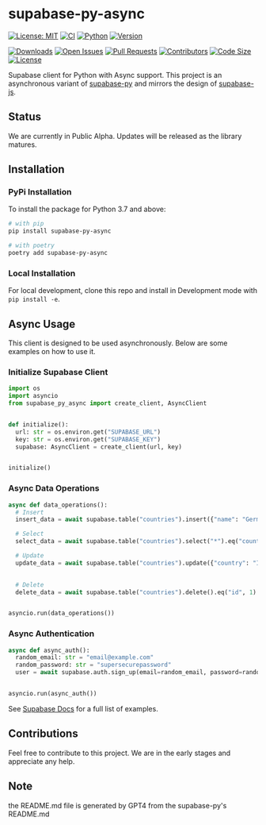 # supabase-py-async

[![License: MIT](https://img.shields.io/badge/License-MIT-green.svg?label=license)](https://opensource.org/licenses/MIT)
[![CI](https://github.com/Atticuszz/supabase-py-async/actions/workflows/ci.yml/badge.svg)](https://github.com/Atticuszz/supabase-py-async/actions/workflows/ci.yml)
[![Python](https://img.shields.io/pypi/pyversions/supabase-py-async)](https://pypi.org/project/supabase-py-async)
[![Version](https://img.shields.io/pypi/v/supabase-py-async?color=%2334D058)](https://pypi.org/project/supabase-py-async)

<!-- Add more badges as needed -->
[![Downloads](https://pepy.tech/badge/supabase-py-async)](https://pepy.tech/project/supabase-py-async)
[![Open Issues](https://img.shields.io/github/issues/Atticuszz/supabase-py-async)](https://github.com/Atticuszz/supabase-py-async/issues)
[![Pull Requests](https://img.shields.io/github/issues-pr/Atticuszz/supabase-py-async)](https://github.com/Atticuszz/supabase-py-async/pulls)
[![Contributors](https://img.shields.io/github/contributors/Atticuszz/supabase-py-async)](https://github.com/Atticuszz/supabase-py-async/graphs/contributors)
[![Code Size](https://img.shields.io/github/languages/code-size/Atticuszz/supabase-py-async)](https://github.com/Atticuszz/supabase-py-async)
[![License](https://img.shields.io/github/license/Atticuszz/supabase-py-async)](https://github.com/Atticuszz/supabase-py-async/blob/main/LICENSE)

Supabase client for Python with Async support. This project is an asynchronous variant
of [supabase-py](https://github.com/supabase-community/supabase-py) and mirrors the design
of [supabase-js](https://github.com/supabase/supabase-js/blob/master/README.md).

## Status

We are currently in Public Alpha. Updates will be released as the library matures.

## Installation

### PyPi Installation

To install the package for Python 3.7 and above:

```bash
# with pip
pip install supabase-py-async

# with poetry
poetry add supabase-py-async
```

### Local Installation

For local development, clone this repo and install in Development mode with `pip install -e`.

## Async Usage

This client is designed to be used asynchronously. Below are some examples on how to use it.

### Initialize Supabase Client

```python
import os
import asyncio
from supabase_py_async import create_client, AsyncClient


def initialize():
  url: str = os.environ.get("SUPABASE_URL")
  key: str = os.environ.get("SUPABASE_KEY")
  supabase: AsyncClient = create_client(url, key)


initialize()
```

### Async Data Operations

```python
async def data_operations():
  # Insert
  insert_data = await supabase.table("countries").insert({"name": "Germany"}).execute()

  # Select
  select_data = await supabase.table("countries").select("*").eq("country", "IL").execute()

  # Update
  update_data = await supabase.table("countries").update({"country": "Indonesia", "capital_city": "Jakarta"}).eq("id",
                                                                                                                 1).execute()

  # Delete
  delete_data = await supabase.table("countries").delete().eq("id", 1).execute()


asyncio.run(data_operations())
```

### Async Authentication

```python
async def async_auth():
  random_email: str = "email@example.com"
  random_password: str = "supersecurepassword"
  user = await supabase.auth.sign_up(email=random_email, password=random_password)


asyncio.run(async_auth())
```

<!-- Include more examples and documentation links -->

See [Supabase Docs](https://supabase.com/docs/guides/client-libraries) for a full list of examples.

## Contributions

Feel free to contribute to this project. We are in the early stages and appreciate any help.

## Note

the README.md file is generated by GPT4 from the supabase-py's README.md 

